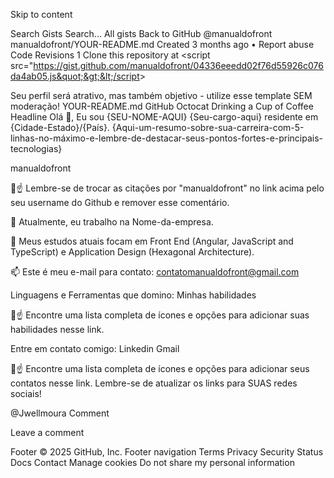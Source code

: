 Skip to content
 
Search Gists
Search...
All gists
Back to GitHub
@manualdofront
manualdofront/YOUR-README.md
Created 3 months ago • Report abuse
Code
Revisions
1
Clone this repository at &lt;script src=&quot;https://gist.github.com/manualdofront/04336eeedd02f76d55926c076da4ab05.js&quot;&gt;&lt;/script&gt;
<script src="https://gist.github.com/manualdofront/04336eeedd02f76d55926c076da4ab05.js"></script>
Seu perfil será atrativo, mas também objetivo - utilize esse template SEM moderação!
YOUR-README.md
GitHub Octocat Drinking a Cup of Coffee
Headline
Olá 👋, Eu sou {SEU-NOME-AQUI}
{Seu-cargo-aqui} residente em {Cidade-Estado}/{País}.
{Aqui-um-resumo-sobre-sua-carreira-com-5-linhas-no-máximo-e-lembre-de-destacar-seus-pontos-fortes-e-principais-tecnologias}

manualdofront

🚨☝️ Lembre-se de trocar as citações por "manualdofront" no link acima pelo seu username do Github e remover esse comentário.

🔭 Atualmente, eu trabalho na Nome-da-empresa.

🌱 Meus estudos atuais focam em Front End (Angular, JavaScript and TypeScript) e Application Design (Hexagonal Architecture).

📫 Este é meu e-mail para contato: contatomanualdofront@gmail.com

Linguagens e Ferramentas que domino:
Minhas habilidades

🚨☝️ Encontre uma lista completa de ícones e opções para adicionar suas habilidades nesse link.

Entre em contato comigo:
Linkedin Gmail

🚨☝️ Encontre uma lista completa de ícones e opções para adicionar seus contatos nesse link. Lembre-se de atualizar os links para SUAS redes sociais!

@Jwellmoura
Comment
 
Leave a comment
 
Footer
© 2025 GitHub, Inc.
Footer navigation
Terms
Privacy
Security
Status
Docs
Contact
Manage cookies
Do not share my personal information
